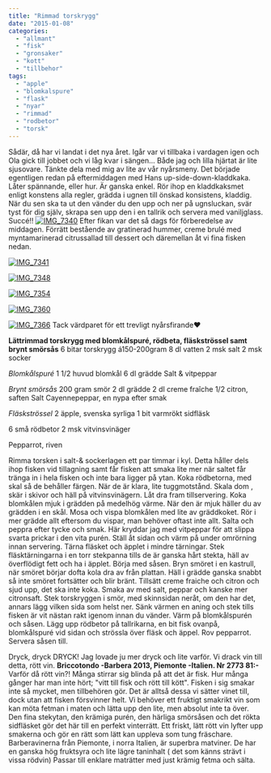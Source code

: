 ```yaml
---
title: "Rimmad torskrygg"
date: "2015-01-08"
categories: 
  - "allmant"
  - "fisk"
  - "gronsaker"
  - "kott"
  - "tillbehor"
tags: 
  - "apple"
  - "blomkalspure"
  - "flask"
  - "nyar"
  - "rimmad"
  - "rodbetor"
  - "torsk"
---
```


Sådär, då har vi landat i det nya året. Igår var vi tillbaka i vardagen igen och Ola gick till jobbet och vi låg kvar i sängen... Både jag och lilla hjärtat är lite sjusovare. Tänkte dela med mig av lite av vår nyårsmeny. Det började egentligen redan på eftermiddagen med Hans up-side-down-kladdkaka. Låter spännande, eller hur. Är ganska enkel. Rör ihop en kladdkaksmet enligt konstens alla regler, grädda i ugnen till önskad konsistens, kladdig. När du sen ska ta ut den vänder du den upp och ner på ugnsluckan, svär tyst för dig själv, skrapa sen upp den i en tallrik och servera med vaniljglass. Succé!! [![IMG_7340](images/IMG_7340-1024x683.jpg)](http://import.local/wp-content/uploads/2015/01/IMG_7340.jpg) Efter fikan var det så dags för förberedelse av middagen. Förrätt bestående av gratinerad hummer, creme brulé med myntamarinerad citrussallad till dessert och däremellan åt vi fina fisken nedan.

[![IMG_7341](images/IMG_7341-1024x683.jpg)](http://import.local/wp-content/uploads/2015/01/IMG_7341.jpg)

[![IMG_7348](images/IMG_7348-1024x683.jpg)](http://import.local/wp-content/uploads/2015/01/IMG_7348.jpg)

[![IMG_7354](images/IMG_7354-1024x683.jpg)](http://import.local/wp-content/uploads/2015/01/IMG_7354.jpg)

[![IMG_7360](images/IMG_7360-683x1024.jpg)](http://import.local/wp-content/uploads/2015/01/IMG_7360.jpg)

[![IMG_7366](images/IMG_7366-1024x683.jpg)](http://import.local/wp-content/uploads/2015/01/IMG_7366.jpg) Tack värdparet för ett trevligt nyårsfirande❤️

**Lättrimmad torskrygg med blomkålspuré, rödbeta, fläskströssel samt brynt smörsås** 6 bitar torskrygg á150-200gram 8 dl vatten 2 msk salt 2 msk socker

_Blomkålspuré_ 1 1/2 huvud blomkål 6 dl grädde Salt & vitpeppar

_Brynt smörsås_ 200 gram smör 2 dl grädde 2 dl creme fraîche 1/2 citron, saften Salt Cayennepeppar, en nypa efter smak

_Fläskströssel_ 2 äpple, svenska syrliga 1 bit varmrökt sidfläsk

6 små rödbetor 2 msk vitvinsvinäger

Pepparrot, riven

Rimma torsken i salt-& sockerlagen ett par timmar i kyl. Detta håller dels ihop fisken vid tillagning samt får fisken att smaka lite mer när saltet får tränga in i hela fisken och inte bara ligger på ytan. Koka rödbetorna, med skal så de behåller färgen. När de är klara, lite tuggmotstånd. Skala dom , skär i skivor och häll på vitvinsvinägern. Låt dra fram tillservering. Koka blomkålen mjuk i grädden på medelhög värme. När den är mjuk häller du av grädden i en skål. Mosa och vispa blomkålen med lite av gräddkoket. Rör i mer grädde allt eftersom du vispar, man behöver oftast inte allt. Salta och peppra efter tycke och smak. Här kryddar jag med vitpeppar för att slippa svarta prickar i den vita purén. Ställ åt sidan och värm på under omrörning innan servering. Tärna fläsket och äpplet i mindre tärningar. Stek fläsktärningarna i en torr stekpanna tills de är ganska hårt stekta, häll av överflödigt fett och ha i äpplet. Börja med såsen. Bryn smöret i en kastrull, när smöret börjar dofta kola dra av från plattan. Häll i grädde ganska snabbt så inte smöret fortsätter och blir bränt. Tillsätt creme fraiche och citron och sjud upp, det ska inte koka. Smaka av med salt, peppar och kanske mer citronsaft. Stek torskryggen i smör, med skinnsidan neråt, om den har det, annars lägg vilken sida som helst ner. Sänk värmen en aning och stek tills fisken är vit nästan rakt igenom innan du vänder. Värm på blomkålspurén och såsen. Lägg upp rödbetor på tallrikarna, en bit fisk ovanpå, blomkålspuré vid sidan och strössla över fläsk och äppel. Rov pepparrot. Servera såsen till.

Dryck, dryck DRYCK! Jag lovade ju mer dryck och lite varför. Vi drack vin till detta, rött vin. **Briccotondo -Barbera 2013, Piemonte -Italien. Nr 2773 81:-** Varför då rött vin?! Många stirrar sig blinda på att det är fisk. Hur många gånger har man inte hört; "vitt till fisk och rött till kött". Fisken i sig smakar inte så mycket, men tillbehören gör. Det är alltså dessa vi sätter vinet till, dock utan att fisken försvinner helt. Vi behöver ett fruktigt smakrikt vin som kan möta fetman i maten och lätta upp den lite, men absolut inte ta över. Den fina stekytan, den krämiga purén, den härliga smörsåsen och det rökta sidfläsket gör det här till en perfekt vinterrätt. Ett friskt, lätt rött vin lyfter upp smakerna och gör en rätt som lätt kan uppleva som tung fräschare. Barberavinerna från Piemonte, i norra Italien, är superbra matviner. De har en ganska hög fruktsyra och lite lägre taninhalt ( det som känns strävt i vissa rödvin) Passar till enklare maträtter med just krämig fetma och sälta.
